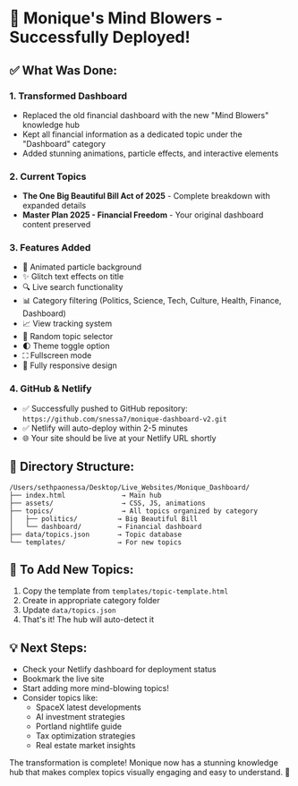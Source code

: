 # 🎉 Monique's Mind Blowers - Successfully Deployed!

## ✅ What Was Done:

### 1. **Transformed Dashboard**
- Replaced the old financial dashboard with the new "Mind Blowers" knowledge hub
- Kept all financial information as a dedicated topic under the "Dashboard" category
- Added stunning animations, particle effects, and interactive elements

### 2. **Current Topics**
- **The One Big Beautiful Bill Act of 2025** - Complete breakdown with expanded details
- **Master Plan 2025 - Financial Freedom** - Your original dashboard content preserved

### 3. **Features Added**
- 🎨 Animated particle background
- ✨ Glitch text effects on title
- 🔍 Live search functionality
- 📊 Category filtering (Politics, Science, Tech, Culture, Health, Finance, Dashboard)
- 📈 View tracking system
- 🎲 Random topic selector
- 🌓 Theme toggle option
- ⛶ Fullscreen mode
- 📱 Fully responsive design

### 4. **GitHub & Netlify**
- ✅ Successfully pushed to GitHub repository: `https://github.com/snessa7/monique-dashboard-v2.git`
- ✅ Netlify will auto-deploy within 2-5 minutes
- 🌐 Your site should be live at your Netlify URL shortly

## 📍 Directory Structure:
```
/Users/sethpaonessa/Desktop/Live_Websites/Monique_Dashboard/
├── index.html              → Main hub
├── assets/                 → CSS, JS, animations
├── topics/                 → All topics organized by category
│   ├── politics/          → Big Beautiful Bill
│   └── dashboard/         → Financial dashboard
├── data/topics.json       → Topic database
└── templates/             → For new topics
```

## 🚀 To Add New Topics:
1. Copy the template from `templates/topic-template.html`
2. Create in appropriate category folder
3. Update `data/topics.json`
4. That's it! The hub will auto-detect it

## 💡 Next Steps:
- Check your Netlify dashboard for deployment status
- Bookmark the live site
- Start adding more mind-blowing topics!
- Consider topics like:
  - SpaceX latest developments
  - AI investment strategies
  - Portland nightlife guide
  - Tax optimization strategies
  - Real estate market insights

The transformation is complete! Monique now has a stunning knowledge hub that makes complex topics visually engaging and easy to understand. 🌟